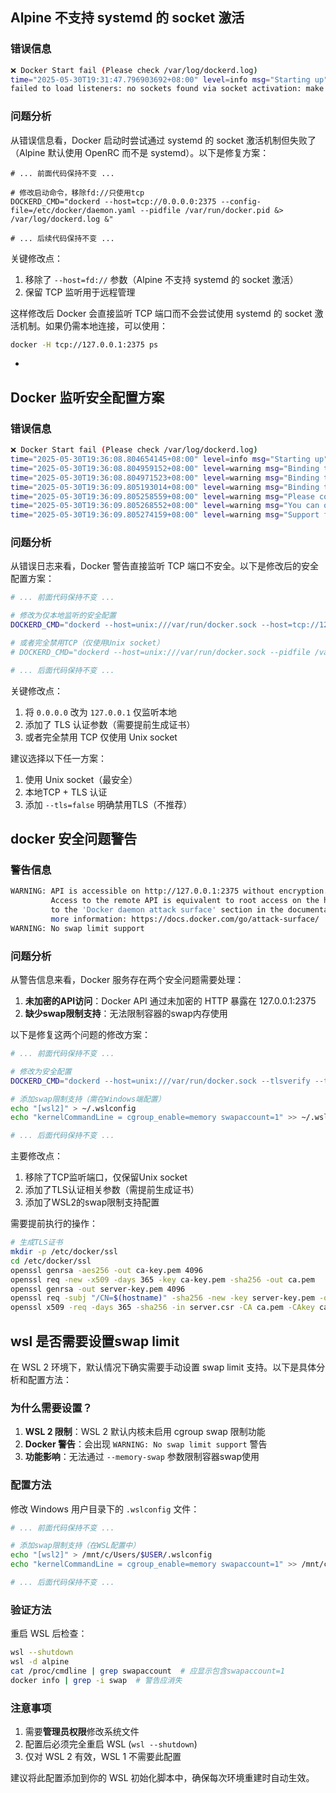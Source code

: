 ## Alpine 不支持 systemd 的 socket 激活

### 错误信息
```bash
❌ Docker Start fail (Please check /var/log/dockerd.log)
time="2025-05-30T19:31:47.796903692+08:00" level=info msg="Starting up"
failed to load listeners: no sockets found via socket activation: make sure the service was started by systemd
```

### 问题分析


从错误信息看，Docker 启动时尝试通过 systemd 的 socket 激活机制但失败了（Alpine 默认使用 OpenRC 而不是 systemd）。以下是修复方案：

```bash:
# ... 前面代码保持不变 ...

# 修改启动命令，移除fd://只使用tcp
DOCKERD_CMD="dockerd --host=tcp://0.0.0.0:2375 --config-file=/etc/docker/daemon.yaml --pidfile /var/run/docker.pid &> /var/log/dockerd.log &"

# ... 后续代码保持不变 ...
```

关键修改点：
1. 移除了 `--host=fd://` 参数（Alpine 不支持 systemd 的 socket 激活）
2. 保留 TCP 监听用于远程管理

这样修改后 Docker 会直接监听 TCP 端口而不会尝试使用 systemd 的 socket 激活机制。如果仍需本地连接，可以使用：
```bash
docker -H tcp://127.0.0.1:2375 ps
```


- 

## Docker 监听安全配置方案

### 错误信息
```bash
❌ Docker Start fail (Please check /var/log/dockerd.log)
time="2025-05-30T19:36:08.804654145+08:00" level=info msg="Starting up"
time="2025-05-30T19:36:08.804959152+08:00" level=warning msg="Binding to IP address without --tlsverify is insecure and gives root access on this machine to everyone who has access to your network." host="tcp://0.0.0.0:2375"
time="2025-05-30T19:36:08.804971523+08:00" level=warning msg="Binding to an IP address, even on localhost, can also give access to scripts run in a browser. Be safe out there!" host="tcp://0.0.0.0:2375"
time="2025-05-30T19:36:09.805193014+08:00" level=warning msg="Binding to an IP address without --tlsverify is deprecated. Startup is intentionally being slowed down to show this message" host="tcp://0.0.0.0:2375"
time="2025-05-30T19:36:09.805258559+08:00" level=warning msg="Please consider generating tls certificates with client validation to prevent exposing unauthenticated root access to your network" host="tcp://0.0.0.0:2375"
time="2025-05-30T19:36:09.805268552+08:00" level=warning msg="You can override this by explicitly specifying '--tls=false' or '--tlsverify=false'" host="tcp://0.0.0.0:2375"
time="2025-05-30T19:36:09.805274159+08:00" level=warning msg="Support for listening on TCP without authentication or explicit intent to run without authentication will be removed in the next release" host="tcp://0.0.0.0:2375"
```

### 问题分析
从错误日志来看，Docker 警告直接监听 TCP 端口不安全。以下是修改后的安全配置方案：

```bash
# ... 前面代码保持不变 ...

# 修改为仅本地监听的安全配置
DOCKERD_CMD="dockerd --host=unix:///var/run/docker.sock --host=tcp://127.0.0.1:2375 --tlsverify --tlscacert=/etc/docker/ca.pem --tlscert=/etc/docker/server-cert.pem --tlskey=/etc/docker/server-key.pem --pidfile /var/run/docker.pid &> /var/log/dockerd.log &"

# 或者完全禁用TCP（仅使用Unix socket）
# DOCKERD_CMD="dockerd --host=unix:///var/run/docker.sock --pidfile /var/run/docker.pid &> /var/log/dockerd.log &"

# ... 后面代码保持不变 ...
```

关键修改点：
1. 将 `0.0.0.0` 改为 `127.0.0.1` 仅监听本地
2. 添加了 TLS 认证参数（需要提前生成证书）
3. 或者完全禁用 TCP 仅使用 Unix socket

建议选择以下任一方案：
1. 使用 Unix socket（最安全）
2. 本地TCP + TLS 认证
3. 添加 `--tls=false` 明确禁用TLS（不推荐）

## docker 安全问题警告
### 警告信息
```bash
WARNING: API is accessible on http://127.0.0.1:2375 without encryption.
         Access to the remote API is equivalent to root access on the host. Refer
         to the 'Docker daemon attack surface' section in the documentation for
         more information: https://docs.docker.com/go/attack-surface/
WARNING: No swap limit support
```

### 问题分析
从警告信息来看，Docker 服务存在两个安全问题需要处理：

1. **未加密的API访问**：Docker API 通过未加密的 HTTP 暴露在 127.0.0.1:2375
2. **缺少swap限制支持**：无法限制容器的swap内存使用

以下是修复这两个问题的修改方案：

```bash:d:\book\wsl2\scripts\07-alpine-configure-dockerd.sh
# ... 前面代码保持不变 ...

# 修改为安全配置
DOCKERD_CMD="dockerd --host=unix:///var/run/docker.sock --tlsverify --tlscacert=/etc/docker/ca.pem --tlscert=/etc/docker/server-cert.pem --tlskey=/etc/docker/server-key.pem --pidfile /var/run/docker.pid &> /var/log/dockerd.log &"

# 添加swap限制支持（需在Windows端配置）
echo "[wsl2]" > ~/.wslconfig
echo "kernelCommandLine = cgroup_enable=memory swapaccount=1" >> ~/.wslconfig

# ... 后面代码保持不变 ...
```

主要修改点：
1. 移除了TCP监听端口，仅保留Unix socket
2. 添加了TLS认证相关参数（需提前生成证书）
3. 添加了WSL2的swap限制支持配置

需要提前执行的操作：
```bash
# 生成TLS证书
mkdir -p /etc/docker/ssl
cd /etc/docker/ssl
openssl genrsa -aes256 -out ca-key.pem 4096
openssl req -new -x509 -days 365 -key ca-key.pem -sha256 -out ca.pem
openssl genrsa -out server-key.pem 4096
openssl req -subj "/CN=$(hostname)" -sha256 -new -key server-key.pem -out server.csr
openssl x509 -req -days 365 -sha256 -in server.csr -CA ca.pem -CAkey ca-key.pem -CAcreateserial -out server-cert.pem
```

## wsl 是否需要设置swap limit
在 WSL 2 环境下，默认情况下确实需要手动设置 swap limit 支持。以下是具体分析和配置方法：

### 为什么需要设置？
1. **WSL 2 限制**：WSL 2 默认内核未启用 cgroup swap 限制功能
2. **Docker 警告**：会出现 `WARNING: No swap limit support` 警告
3. **功能影响**：无法通过 `--memory-swap` 参数限制容器swap使用

### 配置方法
修改 Windows 用户目录下的 `.wslconfig` 文件：

```bash
# ... 前面代码保持不变 ...

# 添加swap限制支持（在WSL配置中）
echo "[wsl2]" > /mnt/c/Users/$USER/.wslconfig
echo "kernelCommandLine = cgroup_enable=memory swapaccount=1" >> /mnt/c/Users/$USER/.wslconfig

# ... 后面代码保持不变 ...
```

### 验证方法
重启 WSL 后检查：
```bash
wsl --shutdown
wsl -d alpine
cat /proc/cmdline | grep swapaccount  # 应显示包含swapaccount=1
docker info | grep -i swap  # 警告应消失
```

### 注意事项
1. 需要**管理员权限**修改系统文件
2. 配置后必须完全重启 WSL (`wsl --shutdown`)
3. 仅对 WSL 2 有效，WSL 1 不需要此配置

建议将此配置添加到你的 WSL 初始化脚本中，确保每次环境重建时自动生效。